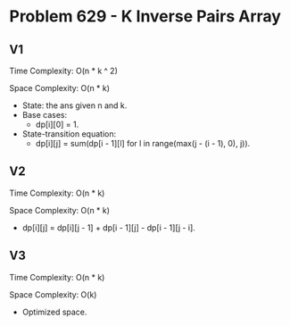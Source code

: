 # Problem 629 - K Inverse Pairs Array

## V1

Time Complexity: O(n * k ^ 2)

Space Complexity: O(n * k)

- State: the ans given n and k.
- Base cases:
    - dp[i][0] = 1.
- State-transition equation:
    - dp[i][j] = sum(dp[i - 1][l] for l in range(max(j - (i - 1), 0), j)).

## V2

Time Complexity: O(n * k)

Space Complexity: O(n * k)

- dp[i][j] = dp[i][j - 1] + dp[i - 1][j] - dp[i - 1][j - i].

## V3

Time Complexity: O(n * k)

Space Complexity: O(k)

- Optimized space.
